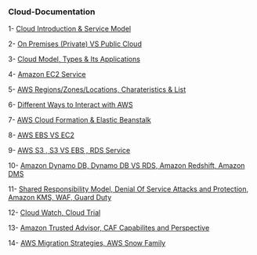 <h3> Cloud-Documentation </h3>
  
1- [Cloud Introduction & Service Model](https://github.com/UmarHassanMalik/Cloud-/blob/main/Week%20%231%20(Day1).md)
 
2- [On Premises (Private) VS Public Cloud](https://github.com/UmarHassanMalik/Cloud-/blob/main/Week%201%20Day%202.md)
 
3- [Cloud Model, Types & Its Applications](https://github.com/UmarHassanMalik/Cloud-/blob/main/Week%20%231%20(Day1).md)
 
4- [Amazon EC2 Service](https://github.com/UmarHassanMalik/Cloud-/blob/main/Week%202%20Day%20(1).md)
 
5- [AWS Regions/Zones/Locations, Charateristics & List](https://github.com/UmarHassanMalik/Cloud-/blob/main/Week%202%20Day%20(2).md)
 
6- [Different Ways to Interact with AWS](https://github.com/UmarHassanMalik/Cloud-/blob/main/Week%202%20Day%20(3).md)
 
7- [AWS Cloud Formation & Elastic Beanstalk](https://github.com/UmarHassanMalik/Cloud-/blob/main/Week%202%20Day%20(4).md)
 
8- [AWS EBS VS EC2 ](https://github.com/UmarHassanMalik/Cloud-/blob/main/Week%203%20Day%20(1).md)
 
9- [AWS S3 , S3 VS EBS , RDS Service ](https://github.com/UmarHassanMalik/Cloud-/blob/main/Week%203%20Day%20(2).md)
 
10- [Amazon Dynamo DB, Dynamo DB VS RDS, Amazon Redshift, Amazon DMS ](https://github.com/UmarHassanMalik/Cloud-/blob/main/Week%203%20Day%20(3).md)
  
11- [Shared Responsibility Model, Denial Of Service Attacks and Protection, Amazon KMS, WAF, Guard Duty ](https://github.com/UmarHassanMalik/Cloud-/blob/main/Week%203%20Day%20(4).md)

12- [Cloud Watch, Cloud Trial](https://github.com/UmarHassanMalik/Cloud-/blob/main/Week%203%20Day%20(5).md)

13- [Amazon Trusted Advisor, CAF Capabilites and Perspective](https://github.com/UmarHassanMalik/Cloud-/blob/main/Week%204%20Day%20(1).md)

14- [AWS Migration Strategies, AWS Snow Family ](https://github.com/UmarHassanMalik/Cloud-/blob/main/Week%204%20Day%20(2).md)
